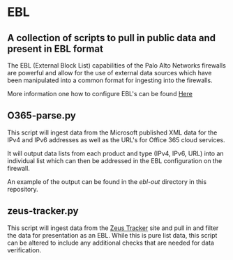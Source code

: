 # EBL
## A collection of scripts to pull in public data and present in EBL format

The EBL (External Block List) capabilities of the Palo Alto Networks firewalls are powerful
and allow for the use of external data sources which have been manipulated into a common
format for ingesting into the firewalls.

More information one how to configure EBL's can be found [Here](https://live.paloaltonetworks.com/t5/Configuration-Articles/How-to-Configure-Dynamic-Block-List-DBL-or-External-Block-List/ta-p/53414 "Guide to EBL on live.paloaltonetworks.com")

## O365-parse.py
This script will ingest data from the Microsoft published XML data for the IPv4 and IPv6 
addresses as well as the URL's for Office 365 cloud services.

It will output data lists from each product and type (IPv4, IPv6, URL) into an individual list
which can then be addressed in the EBL configuration on the firewall.

An example of the output can be found in the *ebl-out* directory in this repository.

## zeus-tracker.py
This script will ingest data from the [Zeus Tracker](https://zeustracker.abuse.ch/blocklist.php) site and pull in and filter the data for presentation 
as an EBL.  While this is pure list data, this script can be altered to include any additional 
checks that are needed for data verification.
